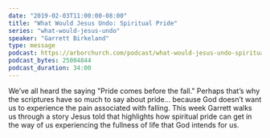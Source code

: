 ```yaml
---
date: "2019-02-03T11:00:00-08:00"
title: "What Would Jesus Undo: Spiritual Pride"
series: "what-would-jesus-undo"
speaker: "Garrett Birkeland"
type: message
podcast: https://arborchurch.com/podcast/what-would-jesus-undo-spiritual-pride.m4a
podcast_bytes: 25004844
podcast_duration: 34:00
---
```


We’ve all heard the saying "Pride comes before the fall." Perhaps that’s why the scriptures have so much to say about pride… because God doesn’t want us to experience the pain associated with falling. This week Garrett walks us through a story Jesus told that highlights how spiritual pride can get in the way of us experiencing the fullness of life that God intends for us.
